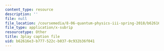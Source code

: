 ```yaml
---
content_type: resource
description: ''
file: null
file_location: /coursemedia/8-06-quantum-physics-iii-spring-2018/b62616e3b777522cb0370c932b36f041_8Uh0qSp_Vck.vtt
file_type: application/x-subrip
resourcetype: Other
title: 3play caption file
uid: b62616e3-b777-522c-b037-0c932b36f041
---
```

